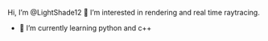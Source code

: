 Hi, I’m @LightShade12 👋
I’m interested in rendering and real time raytracing.
- 🌱 I’m currently learning python and c++

<!---
LightShade12/LightShade12 is a ✨ special ✨ repository because its `README.md` (this file) appears on your GitHub profile.
You can click the Preview link to take a look at your changes.
--->
